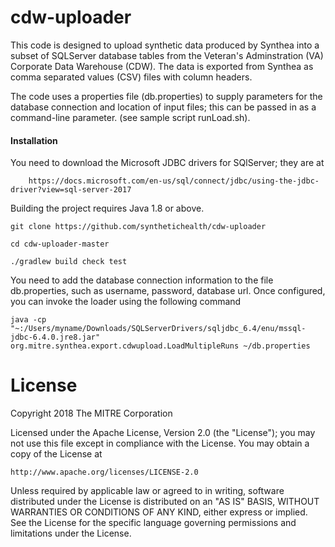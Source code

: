 # cdw-uploader

This code is designed to upload synthetic data produced by Synthea into a subset of SQLServer database 
tables from the Veteran's Adminstration (VA) Corporate Data Warehouse (CDW).  The data is exported from
Synthea as comma separated values (CSV) files with column headers.   

The code uses a properties file (db.properties) to supply parameters for the database connection and
location of input files; this can be passed in as a command-line parameter. (see sample script runLoad.sh).

#### Installation
You need to download the Microsoft JDBC drivers for SQlServer; they are at
```
    https://docs.microsoft.com/en-us/sql/connect/jdbc/using-the-jdbc-driver?view=sql-server-2017
```

Building the project requires Java 1.8 or above.

```
git clone https://github.com/synthetichealth/cdw-uploader

cd cdw-uploader-master

./gradlew build check test
```

You need to add the database connection information to the file db.properties, such as username, password, database url.
Once configured, you can invoke the loader using the following command
```
java -cp "~:/Users/myname/Downloads/SQLServerDrivers/sqljdbc_6.4/enu/mssql-jdbc-6.4.0.jre8.jar" org.mitre.synthea.export.cdwupload.LoadMultipleRuns ~/db.properties
```

# License

Copyright 2018 The MITRE Corporation

Licensed under the Apache License, Version 2.0 (the "License");
you may not use this file except in compliance with the License.
You may obtain a copy of the License at

    http://www.apache.org/licenses/LICENSE-2.0

Unless required by applicable law or agreed to in writing, software
distributed under the License is distributed on an "AS IS" BASIS,
WITHOUT WARRANTIES OR CONDITIONS OF ANY KIND, either express or implied.
See the License for the specific language governing permissions and
limitations under the License.
